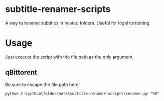 # subtitle-renamer-scripts
A way to rename subtitles in nested folders. Useful for legal torrenting.

# Usage
Just execute the script with the file path as the only argument.

## qBittorent
Be sure to escape the file path here!

`python C:\github\folder\here\subtitle-renamer-scripts\renamer.py "%R"`
